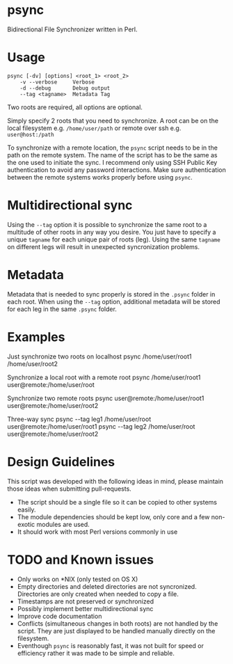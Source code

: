 psync
=====

Bidirectional File Synchronizer written in Perl.


Usage
=====

```
psync [-dv] [options] <root_1> <root_2>
    -v --verbose     Verbose
    -d --debug       Debug output
    --tag <tagname>  Metadata Tag
```

Two roots are required, all options are optional.

Simply specify 2 roots that you need to synchronize. A root can be
on the local filesystem e.g. `/home/user/path` or remote over ssh e.g. `user@host:/path`

To synchronize with a remote location, the `psync` script needs to be in the path 
on the remote system. The name of the script has to be the same as the one used to initiate the 
sync. I recommend only using SSH Public Key authentication to
avoid any password interactions. Make sure authentication between the remote systems works
properly before using `psync`.


Multidirectional sync
======================
Using the `--tag` option it is possible to synchronize the same root to a multitude of other roots
in any way you desire. You just have to specify a unique `tagname` for each unique
pair of roots (leg). Using the same `tagname` on different legs will result in unexpected
syncronization problems.


Metadata
========
Metadata that is needed to sync properly is stored in the `.psync` folder in each
root. When using the `--tag` option, additional metadata will be stored for each leg
in the same `.psync` folder.


Examples
========
Just synchronize two roots on localhost
    psync /home/user/root1 /home/user/root2

Synchronize a local root with a remote root
    psync /home/user/root1 user@remote:/home/user/root

Synchronize two remote roots
    psync user@remote:/home/user/root1 user@remote:/home/user/root2

Three-way sync
    psync --tag leg1 /home/user/root user@remote:/home/user/root1
    psync --tag leg2 /home/user/root user@remote:/home/user/root2


Design Guidelines
=================
This script was developed with the following ideas in mind, please maintain those ideas
when submitting pull-requests.

* The script should be a single file so it can be copied to other systems easily.
* The module dependencies should be kept low, only core and a few non-exotic modules are used.
* It should work with most Perl versions commonly in use


TODO and Known issues
=====================
* Only works on *NIX (only tested on OS X)
* Empty directories and deleted directories are not syncronized. Directories are only created when needed to copy a file.
* Timestamps are not preserved or synchronized
* Possibly implement better multidirectional sync
* Improve code documentation
* Conflicts (simultaneous changes in both roots) are not handled by the script. They are just displayed to be handled manually directly on the filesystem.
* Eventhough `psync` is reasonably fast, it was not built for speed or efficiency rather it was made to be simple and reliable.
